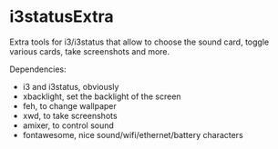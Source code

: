 # i3statusExtra
Extra tools for i3/i3status that allow to choose the sound card, toggle various cards, take screenshots and more.

Dependencies:
- i3 and i3status, obviously
- xbacklight, set the backlight of the screen
- feh, to change wallpaper
- xwd, to take screenshots
- amixer, to control sound
- fontawesome, nice sound/wifi/ethernet/battery characters
